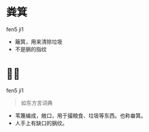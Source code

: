 # 粪箕
fen5 ji1
- 簸箕，用来清除垃圾
- 不是脶的指纹

# 𡊄箕
fen5 ji1
> 如东方言词典
- 苇篾编成，敞口，用于撮粮食、垃圾等东西。也称畚箕。
- 人手上有缺口的脶纹。
